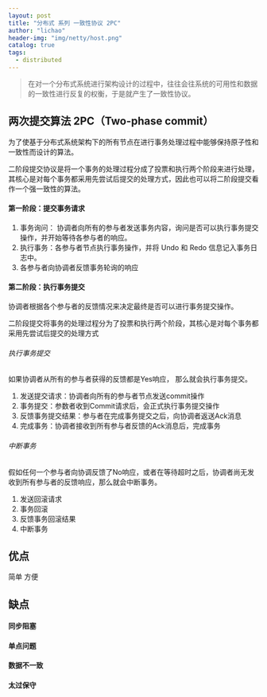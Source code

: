 ```yaml
---
layout: post
title: "分布式 系列 一致性协议 2PC"
author: "lichao"
header-img: "img/netty/host.png"
catalog: true
tags:
  - distributed
---
```


> 在对一个分布式系统进行架构设计的过程中，往往会往系统的可用性和数据的一致性进行反复的权衡，于是就产生了一致性协议。


## 两次提交算法 2PC（Two-phase commit）
为了使基于分布式系统架构下的所有节点在进行事务处理过程中能够保持原子性和一致性而设计的算法。

二阶段提交协议是将一个事务的处理过程分成了投票和执行两个阶段来进行处理，其核心是对每个事务都采用先尝试后提交的处理方式，因此也可以将二阶段提交看作一个强一致性的算法。

#### 第一阶段：提交事务请求
1. 事务询问： 协调者向所有的参与者发送事务内容，询问是否可以执行事务提交操作，并开始等待各参与者的响应。
2. 执行事务：各参与者节点执行事务操作，并将 Undo 和 Redo 信息记入事务日志中。
3. 各参与者向协调者反馈事务轮询的响应

#### 第二阶段：执行事务提交
协调者根据各个参与者的反馈情况来决定最终是否可以进行事务提交操作。

二阶段提交将事务的处理过程分为了投票和执行两个阶段，其核心是对每个事务都采用先尝试后提交的处理方式
###### 执行事务提交
如果协调者从所有的参与者获得的反馈都是Yes响应， 那么就会执行事务提交。

1. 发送提交请求：协调者向所有的参与者节点发送commit操作
2. 事务提交：参数者收到Commit请求后，会正式执行事务提交操作
3. 反馈事务提交结果：参与者在完成事务提交之后，向协调者返送Ack消息
4. 完成事务：协调者接收到所有参与者反馈的Ack消息后，完成事务

###### 中断事务
假如任何一个参与者向协调反馈了No响应，或者在等待超时之后，协调者尚无发收到所有参与者的反馈响应，那么就会中断事务。

1. 发送回滚请求
2. 事务回滚
3. 反馈事务回滚结果
4. 中断事务



## 优点
简单 方便

## 缺点
#### 同步阻塞
#### 单点问题
#### 数据不一致
#### 太过保守
